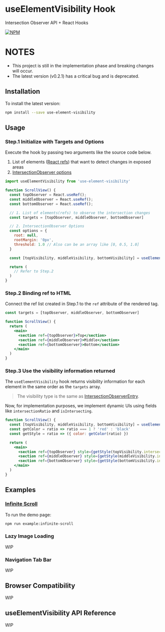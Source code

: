 # useElementVisibility Hook
Intersection Observer API + React Hooks

[![NPM](https://img.shields.io/npm/v/use-element-visibility.svg)](https://www.npmjs.com/package/use-element-visibility)

# NOTES
- This project is still in the implementation phase and breaking changes will occur.
- The latest version (v0.2.1) has a critical bug and is deprecated.


## Installation

To install the latest version:
```sh
npm install --save use-element-visibility
```


## Usage

### Step.1 Initialize with Targets and Options

Execute the hook by passing two arguments like the source code below.
1. List of elements ([React refs](https://reactjs.org/docs/hooks-reference.html#useref)) that want to detect changes in exposed areas
2. [IntersectionObserver options](https://developer.mozilla.org/en-US/docs/Web/API/Intersection_Observer_API#Intersection_observer_options)

```jsx
import useElementVisibility from 'use-element-visibility'

function ScrollView() {
  const topObserver = React.useRef();
  const middleObserver = React.useRef();
  const bottomObserver = React.useRef();

  // 1. List of elements(refs) to observe the intersection changes
  const targets = [topObserver, middleObserver, bottomObserver]

  // 2. IntersectionObserver Options
  const options = {
    root: null,
    rootMargin: '0px',
    threshold: 1.0 // Also can be an array like [0, 0.5, 1.0]
  }

  const [topVisibility, middleVisibility, bottomVisibility] = useElementVisibility(targets, options)

  return (
    // Refer to Step.2
  )
}
```

### Step.2 Binding ref to HTML

Connect the ref list created in Step.1 to the `ref` attribute of the rendered tag.

```jsx
const targets = [topObserver, middleObserver, bottomObserver]

function ScrollView() {
  return (
    <main>
      <section ref={topObserver}>Top</section>
      <section ref={middleObserver}>Middle</section>
      <section ref={bottomObserver}>Bottom</section>
    </main>
  )
}
```

### Step.3 Use the visibility information returned

The `useElementVisibility` hook returns visibility information for each element in the same order as the `targets` array.

> The visibility type is the same as [IntersectionObserverEntry](https://developer.mozilla.org/en-US/docs/Web/API/IntersectionObserverEntry).

Now, for implementation purposes, we implement dynamic UIs using fields like `intersectionRatio` and `isIntersecting`.


```jsx
function ScrollView() {
  const [topVisibility, middleVisibility, bottomVisibility] = useElementVisibility(targets, options)
  const getColor = ratio => ratio === 1 ? 'red' : 'black'
  const getStyle = ratio => ({ color: getColor(ratio) })

  return (
    <main>
      <section ref={topObserver} style={getStyle(topVisibility.intersectionRatio)}>Top</section>
      <section ref={middleObserver} style={getStyle(middleVisibility.intersectionRatio)}>Middle</section>
      <section ref={bottomObserver} style={getStyle(bottomVisibility.intersectionRatio)}>Bottom</section>
    </main>
  )
}
```


## Examples

### [Infinite Scroll](/examples/infinite-scroll)

To run the demo page:
```sh
npm run example:infinite-scroll
```

### Lazy Image Loading

WIP

### Navigation Tab Bar

WIP


## Browser Compatibility

WIP

## useElementVisibility API Reference

WIP
